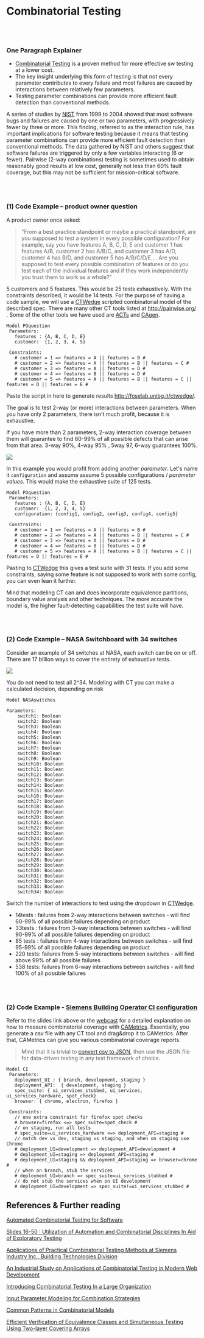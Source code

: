 # Combinatorial Testing

<br/><br/>

### One Paragraph Explainer

* [Combinatorial Testing](http://csrc.nist.gov/Projects/automated-combinatorial-testing-for-software) is a proven method for more effective sw testing at a lower cost.
* The key insight underlying this form of testing is that not every parameter contributes to every failure and most failures are caused by interactions between relatively few parameters.
* Testing parameter combinations can provide more efficient fault detection than conventional methods.


A series of studies by [NIST](https://www.nist.gov/) from 1999 to 2004 showed that most software bugs and failures are caused by one or two parameters, with
progressively fewer by three or more. This finding, referred to as the interaction rule, has important implications for software testing because it means that testing parameter combinations can provide more efficient fault detection than conventional methods. The data gathered by NIST and others suggest that software failures are triggered by only a few variables interacting (6 or fewer). Pairwise (2-way combinations) testing is sometimes used to obtain reasonably good results at low cost, generally not less than 60% fault coverage, but this may not be sufficient for mission-critical software.

<br/><br/>

### (1) Code Example – product owner question

A product owner once asked:
> "From a best practice standpoint or maybe a practical standpoint, are you supposed to test a system in every possible configuration? 
For example, say you have features A, B, C, D, E and customer 1 has features A/B, customer 2 has A/B/C, and customer 3 has A/D, customer 4 has B/D, and customer 5 has A/B/C/D/E.... 
Are you supposed to test every possible combination of features or do you test each of the individual features and if they work independently you trust them to work as a whole?"  


5 customers and 5 features. This would be 25 tests exhaustively.
With the constraints described, it would be 14 tests.
For the purpose of having a code sample, we will use a [CTWedge](https://foselab.unibg.it/ctwedge/) scripted combinatorial model of the described spec. There are many other CT tools listed at http://pairwise.org/ . Some of the other tools we have used are [ACTs](https://csrc.nist.gov/projects/automated-combinatorial-testing-for-software) and [CAgen](https://matris.sba-research.org/tools/cagen/#/workspaces).

```
Model POquestion
 Parameters:
   features : {A, B, C, D, E}
   customer:  {1, 2, 3, 4, 5}

 Constraints:
   # customer = 1 => features = A || features = B #
   # customer = 2 => features = A || features = B || features = C #
   # customer = 3 => features = A || features = D #
   # customer = 4 => features = B || features = D #
   # customer = 5 => features = A || features = B || features = C || features = D || features = E #
```

Paste the script in here to generate results http://foselab.unibg.it/ctwedge/. 

The goal is to test 2-way (or more) interactions between parameters. When you have only 2 parameters, there isn't much profit, because it is exhaustive.

If you have more than 2 parameters,  2-way interaction coverage between them will guarantee to find 60-99% of all possible defects that can arise from that area. 3-way 90%, 4-way 95% , 5way 97, 6-way guarantees 100%. 

![](../../assets/images/combinatorial-testing/combinatorial-Testing-graph.jpg)

In this example you would profit from adding another *parameter*. Let's name it `configuration` and assume assume 5 possible configurations / *parameter values*. This would make the exhaustive suite of 125 tests.

```
Model POquestion
 Parameters:
   features : {A, B, C, D, E}
   customer:  {1, 2, 3, 4, 5}
   configuration: {config1, config2, config3, config4, config5}

 Constraints:
   # customer = 1 => features = A || features = B #
   # customer = 2 => features = A || features = B || features = C #
   # customer = 3 => features = A || features = D #
   # customer = 4 => features = B || features = D #
   # customer = 5 => features = A || features = B || features = C || features = D || features = E #
```

Pasting to [CTWedge](https://foselab.unibg.it/ctwedge/) this gives a test suite with 31 tests. If you add some constraints, saying some feature is not supposed to work with some config, you can even lean it further.

Mind that modeling CT can and does incorporate equivalence partitions, boundary value analysis and other techniques. The more accurate the model is, the higher fault-detecting capabilities the test suite will have.


<br/><br/>

### (2) Code Example – NASA Switchboard with 34 switches

Consider an example of 34 switches at NASA, each switch can be on or off.
There are 17 billion ways to cover the entirety of exhaustive tests.

![](../../assets/images/combinatorial-testing/nasa-switches.PNG)

You do not need to test all 2^34. Modeling with CT you can make a calculated decision, depending on risk

```
Model NASAswitches

Parameters:
    switch1: Boolean
    switch2: Boolean
    switch3: Boolean
    switch4: Boolean
    switch5: Boolean
    switch6: Boolean
    switch7: Boolean
    switch8: Boolean
    switch9: Boolean
    switch10: Boolean
    switch11: Boolean
    switch12: Boolean
    switch13: Boolean
    switch14: Boolean
    switch15: Boolean
    switch16: Boolean
    switch17: Boolean
    switch18: Boolean
    switch19: Boolean
    switch20: Boolean
    switch21: Boolean
    switch22: Boolean
    switch23: Boolean
    switch24: Boolean
    switch25: Boolean
    switch26: Boolean
    switch27: Boolean
    switch28: Boolean
    switch29: Boolean
    switch30: Boolean
    switch31: Boolean
    switch32: Boolean
    switch33: Boolean
    switch34: Boolean
```
Switch the number of interactions to test using the dropdown in [CTWedge](https://foselab.unibg.it/ctwedge/).
* 14tests : failures from 2-way interactions between switches - will find 60-99% of all possible failures depending on product
* 33tests : failures from 3-way interactions between switches - will find 90-99% of all possible failures depending on product
* 85 tests : failures from 4-way interactions between switches - will find 95-99% of all possible failures depending on product
* 220 tests: failures from 5-way interactions between switches - will find above 99% of all possible failures
* 538 tests: failures from 6-way interactions between switches - will find 100% of all possible failures

<br/><br/>

### (2) Code Example - [Siemens Building Operator CI configuration](https://cypress.slides.com/cypress-io/siemens-case-study#/16)

Refer to the slides link above or the [webcast](https://www.youtube.com/watch?v=aMPkaLOpyns&t=1624s) for a detailed explanation on how to measure combinatorial coverage with [CAMetrics](https://matris.sba-research.org/tools/cametrics/#/new). Essentially, you generate a csv file with any CT tool and drag&drop it to CAMetrics. After that, CAMetrics can give you various combinatorial coverage reports.

> Mind that it is trivial to [convert csv to JSON](https://www.csvjson.com/csv2json), then use the JSON file for data-driven testing in any test framework of choice.

```
Model CI
 Parameters:
   deployment_UI : { branch, development, staging }
   deployment_API:  { development, staging }
   spec_suite: { ui_services_stubbed, ui_services, ui_services_hardware, spot_check}
   browser: { chrome, electron, firefox }

 Constraints:
   // one extra constraint for firefox spot checks
   # browser=firefox <=> spec_suite=spot_check #
   // on staging, run all tests
   # spec_suite=ui_services_hardware <=> deployment_API=staging #
   // match dev vs dev, staging vs staging, and when on staging use Chrome
   # deployment_UI=development => deployment_API=development #
   # deployment_UI=staging => deployment_API=staging #
   # deployment_UI=staging && deployment_API=staging => browser=chrome #
   // when on branch, stub the services
   # deployment_UI=branch => spec_suite=ui_services_stubbed #
   // do not stub the services when on UI development
   # deployment_UI=development => spec_suite!=ui_services_stubbed #
```

## References & Further reading

[Automated Combinatorial Testing for Software](https://csrc.nist.gov/Projects/automated-combinatorial-testing-for-software)

[Slides 16-50 : Utilization of Automation and Combinatorial Disciplines In Aid of Exploratory Testing](https://prezi.com/tpffqit1yn87/utilization-of-automation-and-combinatorial-disciplines-in-aid-of-exploratory-testing/)

[Applications of Practical Combinatorial Testing Methods at Siemens Industry Inc., Building Technologies Division](https://ieeexplore.ieee.org/document/7899057?section=abstract)

[An Industrial Study on Applications of Combinatorial Testing in Modern Web Development](https://ieeexplore.ieee.org/document/8728910)

[Introducing Combinatorial Testing In a Large Organization](https://ieeexplore.ieee.org/document/7085645/)

[Input Parameter Modeling for Combination Strategies](http://barbie.uta.edu/~mehra/1%20INPUT%20PARAMETER%20MODELING%20FOR%20COMBINATION%20STRATEGIES.pdf)

[Common Patterns in Combinatorial Models](http://barbie.uta.edu/~mehra/62_Common%20Patterns%20in%20Combinatorial%20Models.pdf)

[Efficient Verification of Equivalence Classes and Simultaneous Testing Using Two-layer Covering Arrays](https://tsapps.nist.gov/publication/get_pdf.cfm?pub_id=917899)

